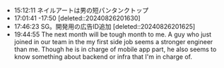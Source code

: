 
- 15:12:11 ネイルアートは男の短パンタンクトップ 
- 17:01:41 -17:50
	[deleted::20240826201630]
- 17:46:23 SG。開発用の広告ID追加 
	[deleted::20240826201625]
- 19:44:55 The next month will be tough month to me. A guy who just joined in our team in the my first side job seems a stronger engineer than me. Though he is in charge of mobile app part, he also seems to know something about backend or infra that I'm in charge of.  